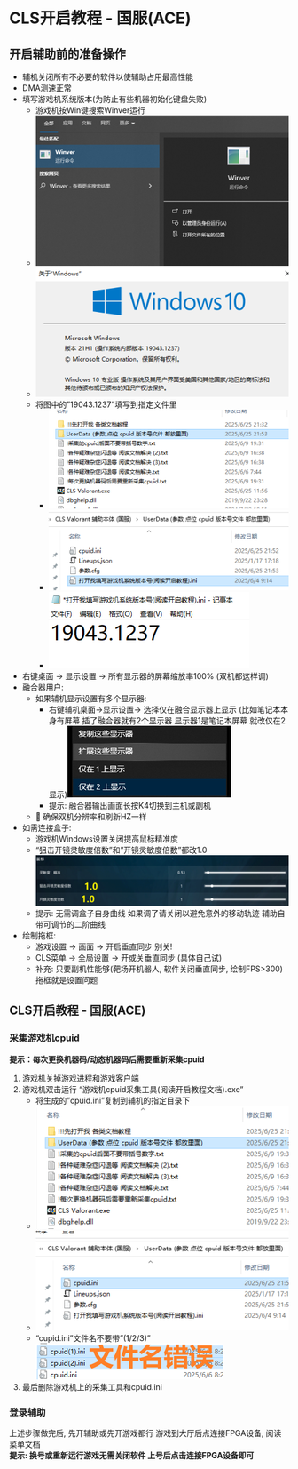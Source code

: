 # **CLS开启教程 - 国服(ACE)**

## **开启辅助前的准备操作**
- 辅机关闭所有不必要的软件以使辅助占用最高性能  
- DMA测速正常  
- 填写游戏机系统版本(为防止有些机器初始化键盘失败)  
    - 游戏机按Win键搜索Winver运行  
    - ![alt text](image-1.png)  
    - ![alt text](image-3.png)  
    - 将图中的”19043.1237”填写到指定文件里  
        - ![alt text](image-4.png)  
        - ![alt text](image-5.png)  
        - ![alt text](image-6.png)  
- 右键桌面 -> 显示设置 -> 所有显示器的屏幕缩放率100% (双机都这样调)  
- 融合器用户:  
    - 如果辅机显示设置有多个显示器:  
        - 右键辅机桌面->显示设置-> 选择仅在融合显示器上显示 (比如笔记本本身有屏幕 插了融合器就有2个显示器 显示器1是笔记本屏幕 就改仅在2显示)![alt text](image-7.png)  
        - 提示: 融合器输出画面长按K4切换到主机或副机  
    - 	确保双机分辨率和刷新HZ一样  
- 如需连接盒子:  
    - 游戏机Windows设置关闭提高鼠标精准度  
    - “狙击开镜灵敏度倍数”和”开镜灵敏度倍数”都改1.0![alt text](image-8.png)  
    - 提示: 无需调盒子自身曲线  如果调了请关闭以避免意外的移动轨迹   辅助自带可调节的二阶曲线  
- 绘制拖框:
    - 游戏设置 ->  画面 -> 开启垂直同步 别关!  
    - CLS菜单 -> 全局设置 -> 开或关垂直同步 (具体自己试)  
    - 补充: 只要副机性能够(靶场开机器人, 软件关闭垂直同步, 绘制FPS>300) 拖框就是设置问题


## **CLS开启教程 - 国服(ACE)**
### **采集游戏机cpuid**

**提示：每次更换机器码/动态机器码后需要重新采集cpuid**  

1. 游戏机关掉游戏进程和游戏客户端  
2. 游戏机双击运行 “游戏机cpuid采集工具(阅读开启教程文档).exe”  
    - 将生成的”cpuid.ini”复制到辅机的指定目录下  
    - ![alt text](image-9.png)  
    - ![alt text](image-10.png)  
    - “cupid.ini”文件名不要带”(1/2/3)”![alt text](image-11.png)  
3. 最后删除游戏机上的采集工具和cpuid.ini  

### **登录辅助**

上述步骤做完后, 先开辅助或先开游戏都行 游戏到大厅后点连接FPGA设备, 阅读菜单文档  
**提示: 换号或重新运行游戏无需关闭软件 上号后点击连接FPGA设备即可**
